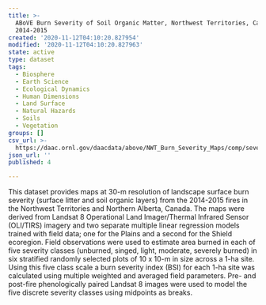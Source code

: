 ```yaml
---
title: >-
  ABoVE Burn Severity of Soil Organic Matter, Northwest Territories, Canada,
  2014-2015
created: '2020-11-12T04:10:20.827954'
modified: '2020-11-12T04:10:20.827963'
state: active
type: dataset
tags:
  - Biosphere
  - Earth Science
  - Ecological Dynamics
  - Human Dimensions
  - Land Surface
  - Natural Hazards
  - Soils
  - Vegetation
groups: []
csv_url: >-
  https://daac.ornl.gov/daacdata/above/NWT_Burn_Severity_Maps/comp/severity_training.csv
json_url: ''
published: 4

---
```

This dataset provides maps at 30-m resolution of landscape surface burn severity (surface litter and soil organic layers) from the 2014-2015 fires in the Northwest Territories and Northern Alberta, Canada. The maps were derived from Landsat 8 Operational Land Imager/Thermal Infrared Sensor (OLI/TIRS) imagery and two separate multiple linear regression models trained with field data; one for the Plains and a second for the Shield ecoregion. Field observations were used to estimate area burned in each of five severity classes (unburned, singed, light, moderate, severely burned) in six stratified randomly selected plots of 10 x 10-m in size across a 1-ha site. Using this five class scale a burn severity index (BSI) for each 1-ha site was calculated using multiple weighted and averaged field parameters. Pre- and post-fire phenologically paired Landsat 8 images were used to model the five discrete severity classes using midpoints as breaks.
